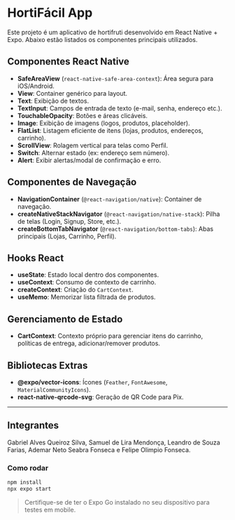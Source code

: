 # HortiFácil App

Este projeto é um aplicativo de hortifruti desenvolvido em React Native + Expo. Abaixo estão listados os componentes principais utilizados.

## Componentes React Native

- **SafeAreaView** (`react-native-safe-area-context`): Área segura para iOS/Android.
- **View**: Container genérico para layout.
- **Text**: Exibição de textos.
- **TextInput**: Campos de entrada de texto (e-mail, senha, endereço etc.).
- **TouchableOpacity**: Botões e áreas clicáveis.
- **Image**: Exibição de imagens (logos, produtos, placeholder).
- **FlatList**: Listagem eficiente de itens (lojas, produtos, endereços, carrinho).
- **ScrollView**: Rolagem vertical para telas como Perfil.
- **Switch**: Alternar estado (ex: endereço sem número).
- **Alert**: Exibir alertas/modal de confirmação e erro.

## Componentes de Navegação

- **NavigationContainer** (`@react-navigation/native`): Container de navegação.
- **createNativeStackNavigator** (`@react-navigation/native-stack`): Pilha de telas (Login, Signup, Store, etc.).
- **createBottomTabNavigator** (`@react-navigation/bottom-tabs`): Abas principais (Lojas, Carrinho, Perfil).

## Hooks React

- **useState**: Estado local dentro dos componentes.
- **useContext**: Consumo de contexto de carrinho.
- **createContext**: Criação do `CartContext`.
- **useMemo**: Memorizar lista filtrada de produtos.

## Gerenciamento de Estado

- **CartContext**: Contexto próprio para gerenciar itens do carrinho, políticas de entrega, adicionar/remover produtos.

## Bibliotecas Extras

- **@expo/vector-icons**: Ícones (`Feather`, `FontAwesome`, `MaterialCommunityIcons`).
- **react-native-qrcode-svg**: Geração de QR Code para Pix.

---

   ## Integrantes
   Gabriel Alves Queiroz Silva, Samuel de Lira Mendonça, Leandro de Souza Farias, Ademar Neto Seabra Fonseca e Felipe Olimpio Fonseca.

### Como rodar

```bash
npm install
npx expo start
```

> Certifique-se de ter o Expo Go instalado no seu dispositivo para testes em mobile.
